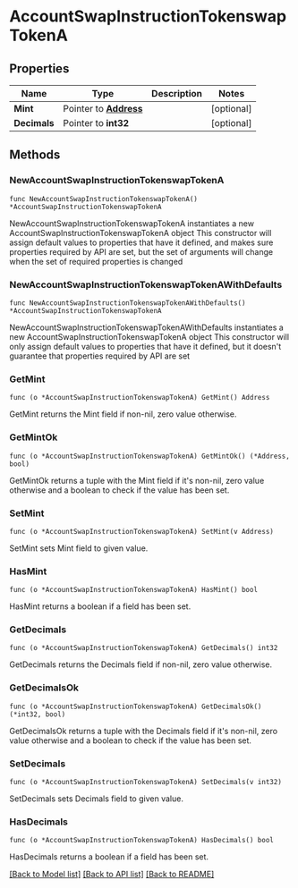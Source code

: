 # AccountSwapInstructionTokenswapTokenA

## Properties

Name | Type | Description | Notes
------------ | ------------- | ------------- | -------------
**Mint** | Pointer to [**Address**](Address.md) |  | [optional] 
**Decimals** | Pointer to **int32** |  | [optional] 

## Methods

### NewAccountSwapInstructionTokenswapTokenA

`func NewAccountSwapInstructionTokenswapTokenA() *AccountSwapInstructionTokenswapTokenA`

NewAccountSwapInstructionTokenswapTokenA instantiates a new AccountSwapInstructionTokenswapTokenA object
This constructor will assign default values to properties that have it defined,
and makes sure properties required by API are set, but the set of arguments
will change when the set of required properties is changed

### NewAccountSwapInstructionTokenswapTokenAWithDefaults

`func NewAccountSwapInstructionTokenswapTokenAWithDefaults() *AccountSwapInstructionTokenswapTokenA`

NewAccountSwapInstructionTokenswapTokenAWithDefaults instantiates a new AccountSwapInstructionTokenswapTokenA object
This constructor will only assign default values to properties that have it defined,
but it doesn't guarantee that properties required by API are set

### GetMint

`func (o *AccountSwapInstructionTokenswapTokenA) GetMint() Address`

GetMint returns the Mint field if non-nil, zero value otherwise.

### GetMintOk

`func (o *AccountSwapInstructionTokenswapTokenA) GetMintOk() (*Address, bool)`

GetMintOk returns a tuple with the Mint field if it's non-nil, zero value otherwise
and a boolean to check if the value has been set.

### SetMint

`func (o *AccountSwapInstructionTokenswapTokenA) SetMint(v Address)`

SetMint sets Mint field to given value.

### HasMint

`func (o *AccountSwapInstructionTokenswapTokenA) HasMint() bool`

HasMint returns a boolean if a field has been set.

### GetDecimals

`func (o *AccountSwapInstructionTokenswapTokenA) GetDecimals() int32`

GetDecimals returns the Decimals field if non-nil, zero value otherwise.

### GetDecimalsOk

`func (o *AccountSwapInstructionTokenswapTokenA) GetDecimalsOk() (*int32, bool)`

GetDecimalsOk returns a tuple with the Decimals field if it's non-nil, zero value otherwise
and a boolean to check if the value has been set.

### SetDecimals

`func (o *AccountSwapInstructionTokenswapTokenA) SetDecimals(v int32)`

SetDecimals sets Decimals field to given value.

### HasDecimals

`func (o *AccountSwapInstructionTokenswapTokenA) HasDecimals() bool`

HasDecimals returns a boolean if a field has been set.


[[Back to Model list]](../README.md#documentation-for-models) [[Back to API list]](../README.md#documentation-for-api-endpoints) [[Back to README]](../README.md)


